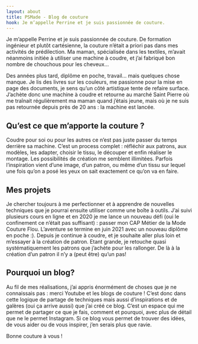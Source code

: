 ```yaml
---
layout: about
title: PSMade - Blog de couture
hook: Je m’appelle Perrine et je suis passionnée de couture.
---
```


Je m’appelle Perrine et je suis passionnée de couture. De formation ingénieur et plutôt cartésienne, la couture n’était a priori pas dans mes activités de prédilection. Ma maman, spécialisée dans les textiles, m’avait néanmoins initiée à utiliser une machine à coudre, et j’ai fabriqué bon nombre de chouchous pour les cheveux…

Des années plus tard, diplôme en poche, travail… mais quelques chose manque. Je lis des livres sur les couleurs, me passionne pour la mise en page des documents, je sens qu’un côté artistique tente de refaire surface. J’achète donc une machine à coudre et retourne au marché Saint Pierre où me traînait régulièrement ma maman quand j’étais jeune, mais où je ne suis pas retournée depuis près de 20 ans : la machine est lancée.

## Qu’est ce que m’apporte la couture ?

Coudre pour soi ou pour les autres ce n’est pas juste passer du temps derrière sa machine. C’est un process complet : réfléchir aux patrons, aux modèles, les adapter, choisir le tissu, le découper et enfin réaliser le montage. Les possibilités de création me semblent illimitées. Parfois l’inspiration vient d’une image, d’un patron, ou même d’un tissu sur lequel une fois qu’on a posé les yeux on sait exactement ce qu’on va en faire.

## Mes projets

Je chercher toujours à me perfectionner et à apprendre de nouvelles techniques que je pourrai ensuite utiliser comme une boîte à outils. J’ai suivi plusieurs cours en ligne et en 2020 je me lance un nouveau défi (oui le confinement ce n’était pas suffisant) : passer mon CAP Métier de la Mode Couture Flou. L’aventure se termine en juin 2021 avec un nouveau diplôme en poche :).
Depuis je continue à coudre, et je souhaite aller plus loin et m’essayer à la création de patron. Etant grande, je retouche quasi systématiquement les patrons que j’achète pour les rallonger. De là à la création d’un patron il n’y a (peut être) qu’un pas!

## Pourquoi un blog?

Au fil de mes réalisations, j’ai appris énormément de choses que je ne connaissais pas : merci Youtube et les blogs de couture ! C’est donc dans cette logique de partage de techniques mais aussi d’inspirations et de galères (oui ça arrive aussi) que j’ai créé ce blog. C’est un espace qui me permet de partager ce que je fais, comment et pourquoi, avec plus de détail que ne le permet Instagram. Si ce blog vous permet de trouver des idées, de vous aider ou de vous inspirer, j’en serais plus que ravie.

Bonne couture à vous !
